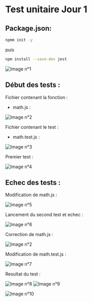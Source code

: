 # **Test unitaire Jour 1** 

## Package.json:

```bash
npmm init -y
```

puis
```bash
npm install --save-dev jest
```

![Image n°1](image/1.png)


## Début des tests :

Fichier contenant la fonction :

- math.js :

![Image n°2](image/2.png)


Fichier contenant le test :

- math.test.js :

![Image n°3](image/3.png)


Premier test :

![Image n°4](image/4.png)


## Echec des tests :

Modification de math.js :

![Image n°5](image/5.png)


Lancement du second test et echec :

![Image n°6](image/6.png)


Correction de math.js :

![Image n°2](image/2.png)



Modification de math.test.js :

![Image n°7](image/7.png)


Resultat du test : 

![Image n°8](image/8.png) ![Image n°9](image/9.png)

![Image n°10](image/10.png)






